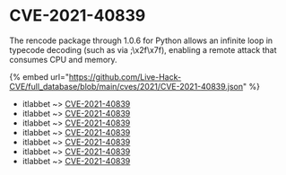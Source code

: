 # CVE-2021-40839

The rencode package through 1.0.6 for Python allows an infinite loop in typecode decoding (such as via ;\x2f\x7f), enabling a remote attack that consumes CPU and memory.

{% embed url="https://github.com/Live-Hack-CVE/full_database/blob/main/cves/2021/CVE-2021-40839.json" %}


* itlabbet ~> [CVE-2021-40839](https://www.alice-snow.ru/2021/database/cve-2021-40839/cve-2021-40839-itlabbet)
* itlabbet ~> [CVE-2021-40839](https://www.alice-snow.ru/2021/database/cve-2021-40839/cve-2021-40839-itlabbet)
* itlabbet ~> [CVE-2021-40839](https://www.alice-snow.ru/2021/database/cve-2021-40839/cve-2021-40839-itlabbet)
* itlabbet ~> [CVE-2021-40839](https://www.alice-snow.ru/2021/database/cve-2021-40839/cve-2021-40839-itlabbet)
* itlabbet ~> [CVE-2021-40839](https://www.alice-snow.ru/2021/database/cve-2021-40839/cve-2021-40839-itlabbet)
* itlabbet ~> [CVE-2021-40839](https://www.alice-snow.ru/2021/database/cve-2021-40839/cve-2021-40839-itlabbet)
* itlabbet ~> [CVE-2021-40839](https://www.alice-snow.ru/2021/database/cve-2021-40839/cve-2021-40839-itlabbet)